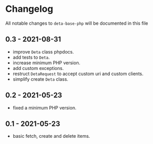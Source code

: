 # Changelog

All notable changes to `deta-base-php` will be documented in this file

## 0.3 - 2021-08-31

- improve `Deta` class phpdocs.
- add tests to `Deta`.
- increase minimum PHP version.
- add custom exceptions.
- restruct `DetaRequest` to accept custom uri and custom clients.
- simplify create `Deta` class.

## 0.2 - 2021-05-23

- fixed a minimum PHP version.

## 0.1 - 2021-05-23

- basic fetch, create and delete items.

